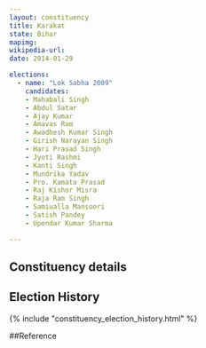 ```yaml
---
layout: constituency
title: Karakat
state: Bihar
mapimg: 
wikipedia-url: 
date: 2014-01-29

elections: 
  - name: "Lok Sabha 2009"
    candidates: 
    - Mahabali Singh 
    - Abdul Satar 
    - Ajay Kumar 
    - Amavas Ram 
    - Awadhesh Kumar Singh 
    - Girish Narayan Singh 
    - Hari Prasad Singh 
    - Jyoti Rashmi 
    - Kanti Singh 
    - Mundrika Yadav 
    - Pro. Kamata Prasad 
    - Raj Kishor Misra 
    - Raja Ram Singh 
    - Samiualla Mansoori 
    - Satish Pandey 
    - Upendar Kumar Sharma 

---
```

## Constituency details


## Election History
{% include "constituency_election_history.html" %}

##Reference
